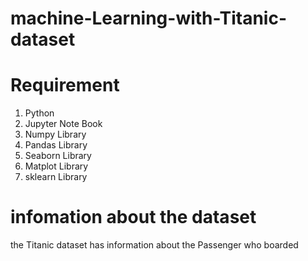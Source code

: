 # machine-Learning-with-Titanic-dataset

# Requirement 

1. Python
2. Jupyter Note Book
3. Numpy Library
4. Pandas Library
5. Seaborn Library
6. Matplot Library
7. sklearn Library


  # infomation about the dataset
the Titanic dataset has information about the Passenger who boarded

